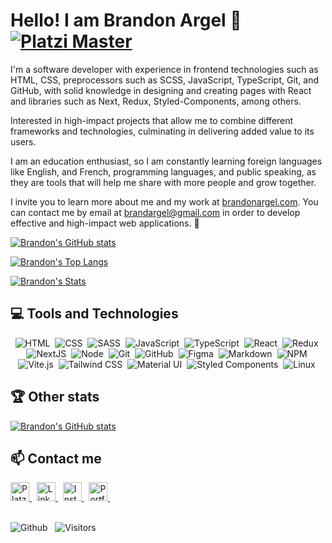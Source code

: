 # Hello! I am Brandon Argel 🚀 [![Platzi Master](https://img.shields.io/badge/Platzi%20Master-C9-7fc719.svg?logo=platzi)](https://platzi.com/@BrandArgel)

I'm a software developer with experience in frontend technologies such as HTML, CSS, preprocessors such as SCSS, JavaScript, TypeScript, Git, and GitHub, with solid knowledge in designing and creating pages with React and libraries such as Next, Redux, Styled-Components, among others.

Interested in high-impact projects that allow me to combine different frameworks and technologies, culminating in delivering added value to its users.

I am an education enthusiast, so I am constantly learning foreign languages like English, and French, programming languages, and public speaking, as they are tools that will help me share with more people and grow together.

I invite you to learn more about me and my work at [brandonargel.com](https://brandonargel.com/). You can contact me by email at brandargel@gmail.com in order to develop effective and high-impact web applications. 🚀

[![Brandon's GitHub stats](https://github-readme-stats.vercel.app/api?username=BrandonArgel&count_private=true&show_icons=true&title_color=16ffe2&icon_color=16ffe2&text_color=cccccc&bg_color=111111&border_radius=10&hide_border=true)](https://github.com/anuraghazra/github-readme-stats)

[![Brandon's Top Langs](https://github-readme-stats.vercel.app/api/top-langs/?username=BrandonArgel&layout=compact&title_color=16ffe2&icon_color=16ffe2&text_color=ffffff&bg_color=111111&border_radius=10&hide_border=true)](https://github.com/anuraghazra/github-readme-stats)

[![Brandon's Stats](https://streak-stats.demolab.com?user=BrandonArgel&theme=dark&background=111111&border=111111&stroke=ffffff&ring=16ffe2&fire=16ffe2&currStreakNum=ffffff&sideNums=ffffff&currStreakLabel=16ffe2&sideLabels=16ffe2&dates=ffffff)](https://git.io/streak-stats)

## 💻 **Tools and Technologies**

<div align="center">
  <!-- HTML -->
  <img src="https://img.shields.io/badge/HTML5-E34F26?style=for-the-badge&logo=html5&logoColor=white" alt="HTML" />&nbsp;
  <!-- CSS -->
  <img src="https://img.shields.io/badge/CSS3-1572B6?style=for-the-badge&logo=css3&logoColor=white" alt="CSS" />&nbsp;
  <!-- SCSS -->
  <img src="https://img.shields.io/badge/Sass-CC6699?style=for-the-badge&logo=sass&logoColor=white" alt="SASS" />&nbsp;
  <!-- JS -->
  <img src="https://img.shields.io/badge/JavaScript-323330?style=for-the-badge&logo=javascript&logoColor=F7DF1E" alt="JavaScript" />&nbsp;
  <!-- Typescript -->
  <img src="https://img.shields.io/badge/TypeScript-323330?style=for-the-badge&logo=typescript&logoColor=blue" alt="TypeScript" />&nbsp;
  <!-- React -->
  <img src="https://img.shields.io/badge/React-20232A?style=for-the-badge&logo=react&logoColor=61DAFB" alt="React" />&nbsp;
  <!-- Redux -->
  <img src="https://img.shields.io/badge/Redux-7747bc?style=for-the-badge&logo=redux" alt="Redux" />&nbsp;
  <!-- NextJS -->
  <img src="https://img.shields.io/badge/NextJS-0070f5?style=for-the-badge&logo=nextjs" alt="NextJS" />&nbsp;
  <!-- NodeJS -->
  <img src="https://img.shields.io/badge/Node.js-43853D?style=for-the-badge&logo=node.js&logoColor=white" alt="Node" />&nbsp;
  <!-- Git -->
  <img src="https://img.shields.io/badge/Git-F05032?style=for-the-badge&logo=git&logoColor=white" alt="Git" />&nbsp;
  <!-- GitHub -->
  <img src="https://img.shields.io/badge/github%20-%23000.svg?&style=for-the-badge&logo=github&logoColor=white" alt="GitHub" />&nbsp;
  <!-- Figma -->
  <img src="https://img.shields.io/badge/figma-%23000.svg?&style=for-the-badge&logo=figma&logoColor=pink" alt="Figma" />&nbsp;
  <!-- Markdown -->
  <img src="https://img.shields.io/badge/markdown-%23000.svg?&style=for-the-badge&logo=markdown" alt="Markdown" />&nbsp;
  <!-- NPM -->
  <img src="https://img.shields.io/badge/npm-CB3837?style=for-the-badge&logo=npm&logoColor=white" alt="NPM" />&nbsp;
  <!-- Vite.js -->
  <img src="https://img.shields.io/badge/Vite.js-646CFF?style=for-the-badge&logo=vite&logoColor=white" alt="Vite.js" />&nbsp;
  <!-- Tailwind CSS -->
  <img src="https://img.shields.io/badge/Tailwind%20CSS-38B2AC?style=for-the-badge&logo=tailwind-css&logoColor=white" alt="Tailwind CSS" />&nbsp;
  <!-- Material ID -->
  <img src="https://img.shields.io/badge/Material%20UI-0081CB?style=for-the-badge&logo=material-ui&logoColor=white" alt="Material UI" />&nbsp;
  <!-- Styled Components -->
  <img src="https://img.shields.io/badge/styled--components-DB7093?style=for-the-badge&logo=styled-components&logoColor=white" alt="Styled Components" />&nbsp;
  <!-- Linux -->
  <img src="https://img.shields.io/badge/Linux-000000?style=for-the-badge&logo=linux&logoColor=white" alt="Linux" />&nbsp;
</div>
<!-- 
## 📚 **Learning**
<p align="center">
  <img src="https://img.shields.io/badge/English-ff0000?style=for-the-badge&logo=english&logoColor=white" alt="English" />

</p>


## 🤖 **I want to learn**
<img src="https://img.shields.io/badge/Python-3776AB?style=for-the-badge&logo=python&logoColor=white" alt="Python" />
 -->

## 🏆 **Other stats**
[![Brandon's GitHub stats](https://github-profile-trophy.vercel.app/?username=brandonargel&theme=algolia)](https://github.com/ryo-ma/github-profile-trophy)

## 📫 **Contact me**

<div>
  <!-- Platzi -->
  <a href="https://platzi.com/p/BrandArgel/" target="_blank">
    <img height="30" alt="Platzi" title="Platzi" src="https://img.shields.io/badge/Platzi-97c93e?=for-the-badge&logo=platzi&logoColor=white" target="_blank">
  </a>&nbsp;
  <!-- LinkedIn -->
  <a href="https://www.linkedin.com/in/brandargel/" target="_blank">
    <img height="30" alt="Linkedin" title="Linkedin" src="https://img.shields.io/badge/Linkedin-0a66c2?style=for-the-badge&logo=linkedin&logoColor=white" target="_blank">
  </a>&nbsp;
  <!-- Instagram -->
  <a href="https://www.instagram.com/brandargel/" target="_blank">
    <img height="30" alt="Instagram" title="Instagram" src="https://img.shields.io/badge/Instagram-e4405f?style=for-the-badge&logo=instagram&logoColor=white" target="_blank">
  </a>&nbsp;
  <!-- Twitter -->
  <a href="https://twitter.com/intent/follow?screen_name=BrandArgel" target="_blank">
    <img height="30" alt="Portfolio" title="Portfolio" src="https://img.shields.io/badge/Twitter-1DA1F2?style=for-the-badge&logo=twitter&logoColor=white" target="_blank">
  </a>&nbsp;
</div>
<br />

![Github](https://img.shields.io/github/followers/BrandonArgel?style=social)
&nbsp;
![Visitors](https://visitor-badge.laobi.icu/badge?page_id=BrandonArgel.BrandonArgel)
